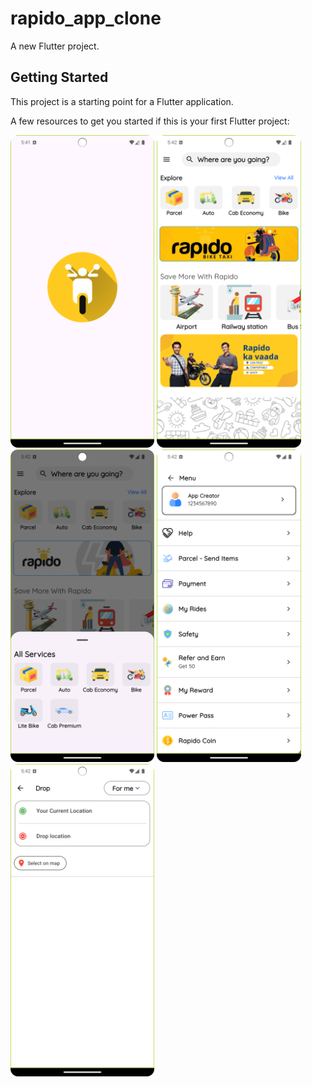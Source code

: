 # rapido_app_clone

A new Flutter project.

## Getting Started

This project is a starting point for a Flutter application.

A few resources to get you started if this is your first Flutter project:

<div>
  <img src = "https://github.com/rahulkumardev24/Rapido-app-clone-with-flutter-/blob/master/Screenshot_20241227_174200.png" height = 500/>
<img src = "https://github.com/rahulkumardev24/Rapido-app-clone-with-flutter-/blob/master/Screenshot_20241227_174215.png" height = 500/>
<img src = "https://github.com/rahulkumardev24/Rapido-app-clone-with-flutter-/blob/master/Screenshot_20241227_174224.png" height = 500/>
<img src = "https://github.com/rahulkumardev24/Rapido-app-clone-with-flutter-/blob/master/Screenshot_20241227_174235.png" height = 500/>
<img src = "https://github.com/rahulkumardev24/Rapido-app-clone-with-flutter-/blob/master/Screenshot_20241227_174258.png" height = 500/>
</div>

